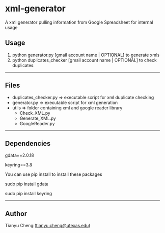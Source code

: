 xml-generator
=============

A xml generator pulling information from Google Spreadsheet for internal usage

Usage
-----
1. python generator.py [gmail account name | OPTIONAL] to generate xmls
2. python duplicates_checker [gmail account name | OPTIONAL] to check duplicates
<hr>

Files
-----
+ duplicates_checker.py     => executable script for xml duplicate checking
+ generator.py              => executable script for xml generation
+ utils                     => folder containing xml and google reader library
	- Check_XML.py
	- Generate_XML.py
	- GoogleReader.py
<hr>

Dependencies
------------
gdata==2.0.18

keyring==3.8

You can use pip install to install these packages

sudo pip install gdata

sudo pip install keyring
<hr>

Author
------
Tianyu Cheng (tianyu.cheng@utexas.edu)
